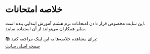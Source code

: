 # خلاصه امتحانات

این سایت مخصوص قرار دادن امتحانات ترم هشتم آموزش ابتدایی بنده است.  
سایر همکاران می‌توانند از آن استفاده نمایند.  

📚 برای مشاهده خلاصه‌ها به این لینک مراجعه کنید:  
[صفحه اصلی سایت](https://mubinxyz.github.io/exam-summaries/)
